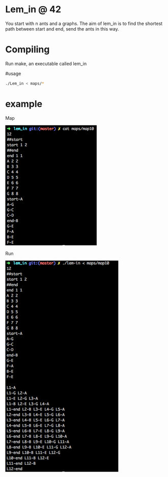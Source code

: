 # Lem_in @ 42

You start with n ants and a graphs.
The aim of lem_in is to find the shortest path between start and end, send the ants in this way.

# Compiling

Run make, an executable called lem_in

#usage
```sh
./Lem_in < maps/*
```

# example

Map

![Alt text](./screen_for_readme/map.png?raw=true "Map")

Run

![Alt text](./screen_for_readme/result.png?raw=true "result")
